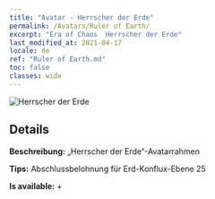 ```yaml
---
title: "Avatar - Herrscher der Erde"
permalink: /Avatars/Ruler of Earth/
excerpt: "Era of Chaos  Herrscher der Erde"
last_modified_at: 2021-04-17
locale: de
ref: "Ruler of Earth.md"
toc: false
classes: wide
---
```

 ![Herrscher der Erde](/images/a/avatarFrame_40.png)

## Details

 **Beschreibung:** „Herrscher der Erde“-Avatarrahmen 

 **Tips:** Abschlussbelohnung für Erd-Konflux-Ebene 25 

 **Is available:**  + 

